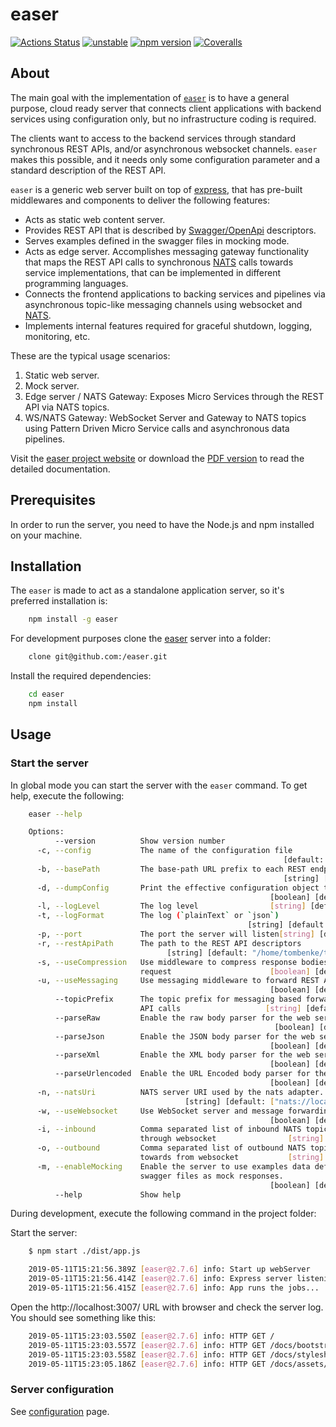 easer
=====

[![Actions Status](https://github.com/tombenke/easer/workflows/Quality%20Check/badge.svg)](https://github.com/tombenke/easer)
[![unstable](http://badges.github.io/stability-badges/dist/unstable.svg)](http://github.com/badges/stability-badges)
[![npm version][npm-badge]][npm-url]
[![Coveralls][BadgeCoveralls]][Coveralls]

## About

The main goal with the implementation of [`easer`](https://tombenke.github.io/easer) is to have a general purpose, cloud ready server that connects client applications with backend services using configuration only, but no infrastructure coding is required.

The clients want to access to the backend services through standard synchronous REST APIs, and/or asynchronous websocket channels. `easer` makes this possible, and it needs only some configuration parameter and a standard description of the REST API.

`easer` is a generic web server built on top of [express](https://expressjs.com/), that has pre-built middlewares and components to deliver the following features:

- Acts as static web content server.
- Provides REST API that is described by [Swagger/OpenApi](https://swagger.io/resources/open-api/) descriptors.
- Serves examples defined in the swagger files in mocking mode.
- Acts as edge server. Accomplishes messaging gateway functionality that maps the REST API calls to synchronous [NATS](https://nats.io/) calls towards service implementations, that can be implemented in different programming languages.
- Connects the frontend applications to backing services and pipelines via asynchronous topic-like messaging channels using websocket and [NATS](https://nats.io/).
- Implements internal features required for graceful shutdown, logging, monitoring, etc.

These are the typical usage scenarios:

1. Static web server.
2. Mock server.
3. Edge server / NATS Gateway: Exposes Micro Services through the REST API via NATS topics.
4. WS/NATS Gateway: WebSocket Server and Gateway to NATS topics using Pattern Driven Micro Service calls and asynchronous data pipelines. 

Visit the [easer project website](https://tombenke.github.io/easer) or download the [PDF version](docs/easer_users_manual.pdf) to read the detailed documentation.


## Prerequisites

In order to run the server, you need to have the Node.js and npm installed on your machine.


## Installation

The `easer` is made to act as a standalone application server, so it's preferred installation is:

```bash
    npm install -g easer
```

For development purposes clone the [easer](https://github.com/tombenke/easer) server into a folder:

```bash
    clone git@github.com:/easer.git
```

Install the required dependencies:

```bash
    cd easer
    npm install
```

## Usage

### Start the server

In global mode you can start the server with the `easer` command. To get help, execute the following:

```bash
    easer --help

    Options:
          --version          Show version number                           [boolean]
      -c, --config           The name of the configuration file
                                                             [default: "config.yml"]
      -b, --basePath         The base-path URL prefix to each REST endpoints
                                                             [string] [default: "/"]
      -d, --dumpConfig       Print the effective configuration object to the console
                                                          [boolean] [default: false]
      -l, --logLevel         The log level                [string] [default: "info"]
      -t, --logFormat        The log (`plainText` or `json`)
                                                     [string] [default: "plainText"]
      -p, --port             The port the server will listen[string] [default: 3007]
      -r, --restApiPath      The path to the REST API descriptors
                                   [string] [default: "/home/tombenke/topics/easer"]
      -s, --useCompression   Use middleware to compress response bodies for all
                             request                      [boolean] [default: false]
      -u, --useMessaging     Use messaging middleware to forward REST API calls
                                                          [boolean] [default: false]
          --topicPrefix      The topic prefix for messaging based forwarding of REST
                             API calls                   [string] [default: "easer"]
          --parseRaw         Enable the raw body parser for the web server.
                                                           [boolean] [default: true]
          --parseJson        Enable the JSON body parser for the web server.
                                                          [boolean] [default: false]
          --parseXml         Enable the XML body parser for the web server.
                                                          [boolean] [default: false]
          --parseUrlencoded  Enable the URL Encoded body parser for the web server.
                                                          [boolean] [default: false]
      -n, --natsUri          NATS server URI used by the nats adapter.
                                       [string] [default: ["nats://localhost:4222"]]
      -w, --useWebsocket     Use WebSocket server and message forwarding gateway
                                                          [boolean] [default: false]
      -i, --inbound          Comma separated list of inbound NATS topics to forward
                             through websocket                [string] [default: ""]
      -o, --outbound         Comma separated list of outbound NATS topics to forward
                             towards from websocket           [string] [default: ""]
      -m, --enableMocking    Enable the server to use examples data defined in
                             swagger files as mock responses.
                                                          [boolean] [default: false]
          --help             Show help                                     [boolean]
```

During development, execute the following command in the project folder:

Start the server:

```bash
    $ npm start ./dist/app.js

    2019-05-11T15:21:56.389Z [easer@2.7.6] info: Start up webServer
    2019-05-11T15:21:56.414Z [easer@2.7.6] info: Express server listening on port 3007
    2019-05-11T15:21:56.415Z [easer@2.7.6] info: App runs the jobs...
```

Open the http://localhost:3007/ URL with browser and check the server log.
You should see something like this:

```bash
    2019-05-11T15:23:03.550Z [easer@2.7.6] info: HTTP GET /
    2019-05-11T15:23:03.557Z [easer@2.7.6] info: HTTP GET /docs/bootstrap/css/bootstrap.min.css
    2019-05-11T15:23:03.558Z [easer@2.7.6] info: HTTP GET /docs/stylesheets/jumbotron-narrow.css
    2019-05-11T15:23:05.186Z [easer@2.7.6] info: HTTP GET /docs/assets/ico/favicon.ico

```


### Server configuration

See [configuration](website-docs/configuration.md) page.

[npm-badge]: https://badge.fury.io/js/easer.svg
[npm-url]: https://badge.fury.io/js/easer
[Coveralls]: https://coveralls.io/github/tombenke/easer?branch=master
[BadgeCoveralls]: https://coveralls.io/repos/github/tombenke/easer/badge.svg?branch=master
